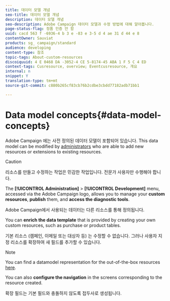 ```yaml
---
title: 데이터 모델 개념
seo-title: 데이터 모델 개념
description: 데이터 모델 개념
seo-description: Adobe Campaign 데이터 모델과 수정 방법에 대해 알아봅니다.
page-status-flag: 정품 인증 안 함
uuid: cacd 563 f -6936-4 b 3 e -83 e 3-5 d 4 ae 31 d 44 e 8
contentOwner: Sauviat
products: sg_ campaign/standard
audience: developing
content-type: 참조
topic-tags: About-custom-resources
discoiquuid: 4 E 0468 DA -3052-4 CE 5-8174-45 ABA 1 F 5 C 4 ED
context-tags: Cusresource, overview; Eventcusresource, 개요
internal: n
snippet: Y
translation-type: tm+mt
source-git-commit: c880b265cf83cb76b2cdbe3cbdd77182adb71bb1

---
```



# Data model concepts{#data-model-concepts}

Adobe Campaign 에는 사전 정의된 데이터 모델이 포함되어 있습니다. This data model can be modified by [administrators](../../administration/using/types-of-users.md#functional-administrators) who are able to add new resources or extensions to existing resources.

>[!CAUTION]
>
>리소스를 만들고 수정하는 작업은 민감한 작업입니다. 전문가 사용자만 수행해야 합니다.

The **[!UICONTROL Administration]** &gt; **[!UICONTROL Development]** menu, accessed via the Adobe Campaign logo, allows you to manage your **custom resources**, **publish** them, and **access the diagnostic tools**.

Adobe Campaign에서 사용되는 데이터는 다른 리소스를 통해 정의됩니다.

You can **enrich the data template** that is provided by creating your own custom resources, such as purchase or product tables.

기본 리소스 (캠페인, 이메일 또는 대상자 등) 는 수정할 수 없습니다. 그러나 사용자 지정 리소스를 확장하여 새 필드를 추가할 수 있습니다.

>[!NOTE]
>
>You can find a datamodel representation for the out-of-the-box resources [here](https://docs.campaign.adobe.com/doc/standard/en/datamodel/datamodel.html).

You can also **configure the navigation** in the screens corresponding to the resource created.

확장 필드는 기본 필드와 충돌하지 않도록 접두사로 생성됩니다.
